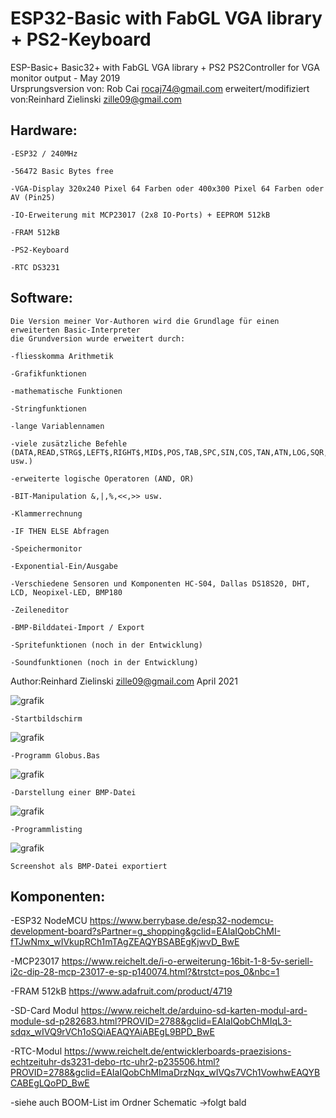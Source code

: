 # ESP32-Basic with FabGL VGA library + PS2-Keyboard
ESP-Basic+
Basic32+ with FabGL VGA library + PS2 PS2Controller 
for VGA monitor output - May 2019       
Ursprungsversion von: Rob Cai <rocaj74@gmail.com>
erweitert/modifiziert von:Reinhard Zielinski <zille09@gmail.com>                                                                   



## Hardware:
```
-ESP32 / 240MHz 

-56472 Basic Bytes free

-VGA-Display 320x240 Pixel 64 Farben oder 400x300 Pixel 64 Farben oder AV (Pin25)

-IO-Erweiterung mit MCP23017 (2x8 IO-Ports) + EEPROM 512kB 

-FRAM 512kB 

-PS2-Keyboard 

-RTC DS3231 
```



## Software:
```
Die Version meiner Vor-Authoren wird die Grundlage für einen erweiterten Basic-Interpreter
die Grundversion wurde erweitert durch:   

-fliesskomma Arithmetik

-Grafikfunktionen 	

-mathematische Funktionen 	

-Stringfunktionen 	

-lange Variablennamen  	

-viele zusätzliche Befehle (DATA,READ,STRG$,LEFT$,RIGHT$,MID$,POS,TAB,SPC,SIN,COS,TAN,ATN,LOG,SQR,PI usw.) 	

-erweiterte logische Operatoren (AND, OR) 	

-BIT-Manipulation &,|,%,<<,>> usw. 	

-Klammerrechnung 	

-IF THEN ELSE Abfragen 	

-Speichermonitor 	

-Exponential-Ein/Ausgabe 	

-Verschiedene Sensoren und Komponenten HC-S04, Dallas DS18S20, DHT, LCD, Neopixel-LED, BMP180 	

-Zeileneditor 

-BMP-Bilddatei-Import / Export

-Spritefunktionen (noch in der Entwicklung)

-Soundfunktionen (noch in der Entwicklung)
```
 Author:Reinhard Zielinski <zille09@gmail.com>
 April 2021

![grafik](https://github.com/Zille9/ESP32-Basic/assets/78110942/ecedcc85-2db3-4dfa-919c-8043cce69693) 
```
-Startbildschirm
```
![grafik](https://github.com/Zille9/ESP32-Basic/assets/78110942/f0f2f713-669e-4dde-8419-2a1ff2b8c28f)
```
-Programm Globus.Bas
```
![grafik](https://github.com/Zille9/ESP32-Basic/assets/78110942/02f6e209-0e88-42c6-a383-09b5c21b75d0)
```
-Darstellung einer BMP-Datei
```
![grafik](https://github.com/Zille9/ESP32-Basic/assets/78110942/069ef439-d76f-4b80-9b46-ac23f4fdddf0)
```
-Programmlisting
```

![grafik](https://github.com/Zille9/ESP32-Basic/assets/78110942/86d8d629-1a02-479d-8408-bb93a8eed3ce)
```
Screenshot als BMP-Datei exportiert
```

## Komponenten:

-ESP32 NodeMCU https://www.berrybase.de/esp32-nodemcu-development-board?sPartner=g_shopping&gclid=EAIaIQobChMI-fTJwNmx_wIVkupRCh1mTAgZEAQYBSABEgKjwvD_BwE

-MCP23017 https://www.reichelt.de/i-o-erweiterung-16bit-1-8-5v-seriell-i2c-dip-28-mcp-23017-e-sp-p140074.html?&trstct=pos_0&nbc=1

-FRAM 512kB https://www.adafruit.com/product/4719

-SD-Card Modul https://www.reichelt.de/arduino-sd-karten-modul-ard-module-sd-p282683.html?PROVID=2788&gclid=EAIaIQobChMIqL3-sdqx_wIVQ9rVCh1oSQiAEAQYAiABEgL9BPD_BwE

-RTC-Modul https://www.reichelt.de/entwicklerboards-praezisions-echtzeituhr-ds3231-debo-rtc-uhr2-p235506.html?PROVID=2788&gclid=EAIaIQobChMImaDrzNqx_wIVQs7VCh1VowhwEAQYBCABEgLQoPD_BwE

-siehe auch BOOM-List im Ordner Schematic ->folgt bald

